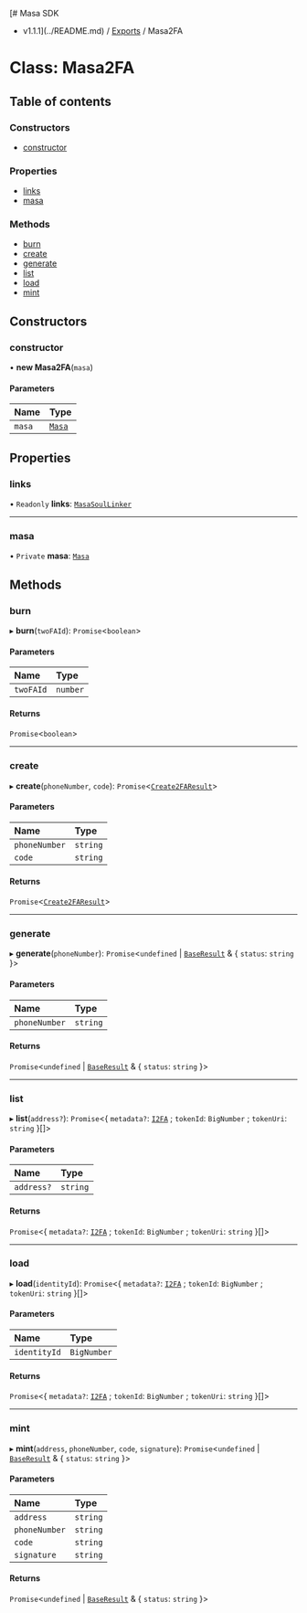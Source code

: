 [# Masa SDK
 - v1.1.1](../README.md) / [Exports](../modules.md) / Masa2FA

# Class: Masa2FA

## Table of contents

### Constructors

- [constructor](Masa2FA.md#constructor)

### Properties

- [links](Masa2FA.md#links)
- [masa](Masa2FA.md#masa)

### Methods

- [burn](Masa2FA.md#burn)
- [create](Masa2FA.md#create)
- [generate](Masa2FA.md#generate)
- [list](Masa2FA.md#list)
- [load](Masa2FA.md#load)
- [mint](Masa2FA.md#mint)

## Constructors

### constructor

• **new Masa2FA**(`masa`)

#### Parameters

| Name | Type |
| :------ | :------ |
| `masa` | [`Masa`](Masa.md) |

## Properties

### links

• `Readonly` **links**: [`MasaSoulLinker`](MasaSoulLinker.md)

___

### masa

• `Private` **masa**: [`Masa`](Masa.md)

## Methods

### burn

▸ **burn**(`twoFAId`): `Promise`<`boolean`\>

#### Parameters

| Name | Type |
| :------ | :------ |
| `twoFAId` | `number` |

#### Returns

`Promise`<`boolean`\>

___

### create

▸ **create**(`phoneNumber`, `code`): `Promise`<[`Create2FAResult`](../interfaces/Create2FAResult.md)\>

#### Parameters

| Name | Type |
| :------ | :------ |
| `phoneNumber` | `string` |
| `code` | `string` |

#### Returns

`Promise`<[`Create2FAResult`](../interfaces/Create2FAResult.md)\>

___

### generate

▸ **generate**(`phoneNumber`): `Promise`<`undefined` \| [`BaseResult`](../interfaces/BaseResult.md) & { `status`: `string`  }\>

#### Parameters

| Name | Type |
| :------ | :------ |
| `phoneNumber` | `string` |

#### Returns

`Promise`<`undefined` \| [`BaseResult`](../interfaces/BaseResult.md) & { `status`: `string`  }\>

___

### list

▸ **list**(`address?`): `Promise`<{ `metadata?`: [`I2FA`](../interfaces/I2FA.md) ; `tokenId`: `BigNumber` ; `tokenUri`: `string`  }[]\>

#### Parameters

| Name | Type |
| :------ | :------ |
| `address?` | `string` |

#### Returns

`Promise`<{ `metadata?`: [`I2FA`](../interfaces/I2FA.md) ; `tokenId`: `BigNumber` ; `tokenUri`: `string`  }[]\>

___

### load

▸ **load**(`identityId`): `Promise`<{ `metadata?`: [`I2FA`](../interfaces/I2FA.md) ; `tokenId`: `BigNumber` ; `tokenUri`: `string`  }[]\>

#### Parameters

| Name | Type |
| :------ | :------ |
| `identityId` | `BigNumber` |

#### Returns

`Promise`<{ `metadata?`: [`I2FA`](../interfaces/I2FA.md) ; `tokenId`: `BigNumber` ; `tokenUri`: `string`  }[]\>

___

### mint

▸ **mint**(`address`, `phoneNumber`, `code`, `signature`): `Promise`<`undefined` \| [`BaseResult`](../interfaces/BaseResult.md) & { `status`: `string`  }\>

#### Parameters

| Name | Type |
| :------ | :------ |
| `address` | `string` |
| `phoneNumber` | `string` |
| `code` | `string` |
| `signature` | `string` |

#### Returns

`Promise`<`undefined` \| [`BaseResult`](../interfaces/BaseResult.md) & { `status`: `string`  }\>
